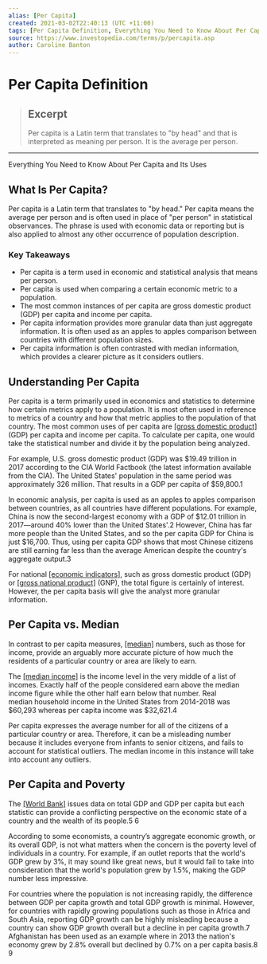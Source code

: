 ```yaml
---
alias: [Per Capita]
created: 2021-03-02T22:40:13 (UTC +11:00)
tags: [Per Capita Definition, Everything You Need to Know About Per Capita and Its Uses]
source: https://www.investopedia.com/terms/p/percapita.asp
author: Caroline Banton
---
```


# Per Capita Definition

> ## Excerpt
> Per capita is a Latin term that translates to "by head" and that is interpreted as meaning per person. It is the average per person.

---

Everything You Need to Know About Per Capita and Its Uses
## What Is Per Capita?

Per capita is a Latin term that translates to "by head." Per capita means the average per person and is often used in place of "per person" in statistical observances. The phrase is used with economic data or reporting but is also applied to almost any other occurrence of population description.

### Key Takeaways

-   Per capita is a term used in economic and statistical analysis that means per person.
-   Per capita is used when comparing a certain economic metric to a population.
-   The most common instances of per capita are gross domestic product (GDP) per capita and income per capita.
-   Per capita information provides more granular data than just aggregate information. It is often used as an apples to apples comparison between countries with different population sizes.
-   Per capita information is often contrasted with median information, which provides a clearer picture as it considers outliers.

## Understanding Per Capita

Per capita is a term primarily used in economics and statistics to determine how certain metrics apply to a population. It is most often used in reference to metrics of a country and how that metric applies to the population of that country. The most common uses of per capita are [[gross domestic product]](https://www.investopedia.com/terms/g/gdp.asp) (GDP) per capita and income per capita. To calculate per capita, one would take the statistical number and divide it by the population being analyzed.

For example, U.S. gross domestic product (GDP) was $19.49 trillion in 2017 according to the CIA World Factbook (the latest information available from the CIA). The United States' population in the same period was approximately 326 million. That results in a GDP per capita of $59,800.1

In economic analysis, per capita is used as an apples to apples comparison between countries, as all countries have different populations. For example, China is now the second-largest economy with a GDP of $12.01 trillion in 2017—around 40% lower than the United States'.2 However, China has far more people than the United States, and so the per capita GDP for China is just $16,700. Thus, using per capita GDP shows that most Chinese citizens are still earning far less than the average American despite the country's aggregate output.3

For national [[economic indicators]](https://www.investopedia.com/terms/e/economic_indicator.asp), such as gross domestic product (GDP) or [[gross national product]](https://www.investopedia.com/terms/g/gnp.asp) (GNP), the total figure is certainly of interest. However, the per capita basis will give the analyst more granular information.

## Per Capita vs. Median

In contrast to per capita measures, [[median]](https://www.investopedia.com/terms/m/median.asp) numbers, such as those for income, provide an arguably more accurate picture of how much the residents of a particular country or area are likely to earn.

The [[median income]](https://www.investopedia.com/terms/h/household_income.asp) is the income level in the very middle of a list of incomes. Exactly half of the people considered earn above the median income figure while the other half earn below that number. Real median household income in the United States from 2014-2018 was $60,293 whereas per capita income was $32,621.4

Per capita expresses the average number for all of the citizens of a particular country or area. Therefore, it can be a misleading number because it includes everyone from infants to senior citizens, and fails to account for statistical outliers. The median income in this instance will take into account any outliers.

## Per Capita and Poverty

The [[World Bank]](https://www.investopedia.com/terms/w/worldbank.asp) issues data on total GDP and GDP per capita but each statistic can provide a conflicting perspective on the economic state of a country and the wealth of its people.5 6

According to some economists, a country’s aggregate economic growth, or its overall GDP, is not what matters when the concern is the poverty level of individuals in a country. For example, if an outlet reports that the world's GDP grew by 3%, it may sound like great news, but it would fail to take into consideration that the world's population grew by 1.5%, making the GDP number less impressive.

For countries where the population is not increasing rapidly, the difference between GDP per capita growth and total GDP growth is minimal. However, for countries with rapidly growing populations such as those in Africa and South Asia, reporting GDP growth can be highly misleading because a country can show GDP growth overall but a decline in per capita growth.7 Afghanistan has been used as an example where in 2013 the nation's economy grew by 2.8% overall but declined by 0.7% on a per capita basis.8 9
